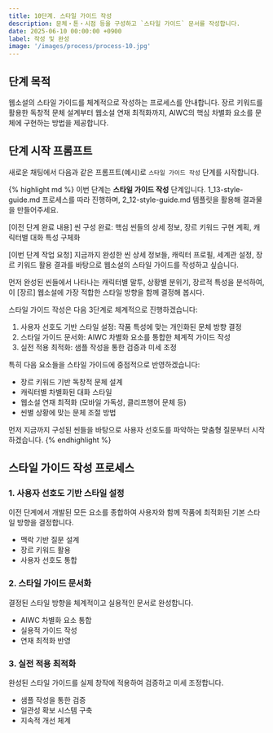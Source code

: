 ```yaml
---
title: 10단계. 스타일 가이드 작성
description: 문체・톤・시점 등을 구성하고 `스타일 가이드` 문서를 작성합니다.
date: 2025-06-10 00:00:00 +0900
label: 작성 및 완성
image: '/images/process/process-10.jpg'
---
```


## 단계 목적

웹소설의 스타일 가이드를 체계적으로 작성하는 프로세스를 안내합니다. 장르 키워드를 활용한 독창적 문체 설계부터 웹소설 연재 최적화까지, AIWC의 핵심 차별화 요소를 문체에 구현하는 방법을 제공합니다.

## 단계 시작 프롬프트

새로운 채팅에서 다음과 같은 프롬프트(예시)로 `스타일 가이드 작성` 단계를 시작합니다.

{% highlight md %}
이번 단계는 **스타일 가이드 작성** 단계입니다.
1_13-style-guide.md 프로세스를 따라 진행하며,
2_12-style-guide.md 템플릿을 활용해 결과물을 만들어주세요.

[이전 단계 완료 내용]
씬 구성 완료: 핵심 씬들의 상세 정보, 장르 키워드 구현 계획, 캐릭터별 대화 특성 구체화

[이번 단계 작업 요청]
지금까지 완성한 씬 상세 정보들, 캐릭터 프로필, 세계관 설정, 장르 키워드 활용 결과를 바탕으로 웹소설의 스타일 가이드를 작성하고 싶습니다.

먼저 완성된 씬들에서 나타나는 캐릭터별 말투, 상황별 분위기, 장르적 특성을 분석하여, 이 [장르] 웹소설에 가장 적합한 스타일 방향을 함께 결정해 봅시다.

스타일 가이드 작성은 다음 3단계로 체계적으로 진행하겠습니다:
1. 사용자 선호도 기반 스타일 설정: 작품 특성에 맞는 개인화된 문체 방향 결정
2. 스타일 가이드 문서화: AIWC 차별화 요소를 통합한 체계적 가이드 작성
3. 실전 적용 최적화: 샘플 작성을 통한 검증과 미세 조정

특히 다음 요소들을 스타일 가이드에 중점적으로 반영하겠습니다:
- 장르 키워드 기반 독창적 문체 설계
- 캐릭터별 차별화된 대화 스타일
- 웹소설 연재 최적화 (모바일 가독성, 클리프행어 문체 등)
- 씬별 상황에 맞는 문체 조절 방법

먼저 지금까지 구성된 씬들을 바탕으로 사용자 선호도를 파악하는 맞춤형 질문부터 시작하겠습니다.
{% endhighlight %}

## 스타일 가이드 작성 프로세스

### 1. 사용자 선호도 기반 스타일 설정
이전 단계에서 개발된 모든 요소를 종합하여 사용자와 함께 작품에 최적화된 기본 스타일 방향을 결정합니다.
- 맥락 기반 질문 설계
- 장르 키워드 활용
- 사용자 선호도 통합

### 2. 스타일 가이드 문서화
결정된 스타일 방향을 체계적이고 실용적인 문서로 완성합니다.
- AIWC 차별화 요소 통합
- 실용적 가이드 작성
- 연재 최적화 반영

### 3. 실전 적용 최적화
완성된 스타일 가이드를 실제 창작에 적용하여 검증하고 미세 조정합니다.
- 샘플 작성을 통한 검증
- 일관성 확보 시스템 구축
- 지속적 개선 체계
